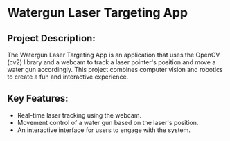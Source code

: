 <h1>Watergun Laser Targeting App</h1>

<h2>Project Description:</h2>

The Watergun Laser Targeting App is an application that uses the OpenCV (cv2) library and a webcam to track a laser pointer's position and move a water gun accordingly. This project combines computer vision and robotics to create a fun and interactive experience.

<h2>Key Features:</h2>

<ul>
  <li>Real-time laser tracking using the webcam.</li>
  <li>Movement control of a water gun based on the laser's position.</li>
  <li>An interactive interface for users to engage with the system.</li>
</ul>
